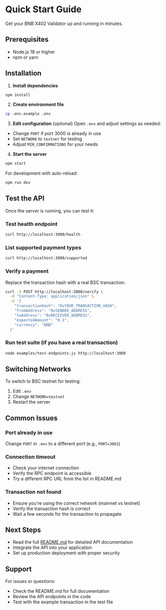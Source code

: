 # Quick Start Guide

Get your BNB X402 Validator up and running in minutes.

## Prerequisites

- Node.js 18 or higher
- npm or yarn

## Installation

1. **Install dependencies**
```bash
npm install
```

2. **Create environment file**
```bash
cp .env.example .env
```

3. **Edit configuration** (optional)
Open `.env` and adjust settings as needed:
- Change `PORT` if port 3000 is already in use
- Set `NETWORK` to `testnet` for testing
- Adjust `MIN_CONFIRMATIONS` for your needs

4. **Start the server**
```bash
npm start
```

For development with auto-reload:
```bash
npm run dev
```

## Test the API

Once the server is running, you can test it:

### Test health endpoint
```bash
curl http://localhost:3000/health
```

### List supported payment types
```bash
curl http://localhost:3000/supported
```

### Verify a payment

Replace the transaction hash with a real BSC transaction:
```bash
curl -X POST http://localhost:3000/verify \
  -H "Content-Type: application/json" \
  -d '{
    "transactionHash": "0xYOUR_TRANSACTION_HASH",
    "fromAddress": "0xSENDER_ADDRESS",
    "toAddress": "0xRECEIVER_ADDRESS",
    "expectedAmount": "0.1",
    "currency": "BNB"
  }'
```

### Run test suite (if you have a real transaction)
```bash
node examples/test-endpoints.js http://localhost:3000
```

## Switching Networks

To switch to BSC testnet for testing:

1. Edit `.env`
2. Change `NETWORK=testnet`
3. Restart the server

## Common Issues

### Port already in use
Change `PORT` in `.env` to a different port (e.g., `PORT=3001`)

### Connection timeout
- Check your internet connection
- Verify the RPC endpoint is accessible
- Try a different RPC URL from the list in README.md

### Transaction not found
- Ensure you're using the correct network (mainnet vs testnet)
- Verify the transaction hash is correct
- Wait a few seconds for the transaction to propagate

## Next Steps

- Read the full [README.md](README.md) for detailed API documentation
- Integrate the API into your application
- Set up production deployment with proper security

## Support

For issues or questions:
- Check the README.md for full documentation
- Review the API endpoints in the code
- Test with the example transaction in the test file

